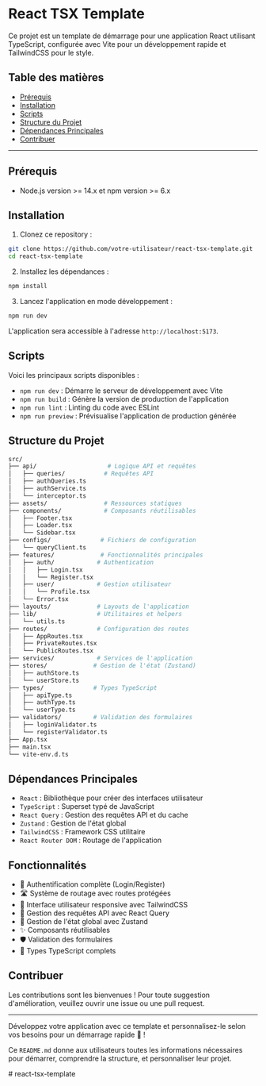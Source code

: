 # React TSX Template

Ce projet est un template de démarrage pour une application React utilisant TypeScript, configurée avec Vite pour un développement rapide et TailwindCSS pour le style.

## Table des matières

- [Prérequis](#prérequis)
- [Installation](#installation)
- [Scripts](#scripts)
- [Structure du Projet](#structure-du-projet)
- [Dépendances Principales](#dépendances-principales)
- [Contribuer](#contribuer)

---

## Prérequis

- Node.js version >= 14.x et npm version >= 6.x

## Installation

1. Clonez ce repository :
  ```bash
  git clone https://github.com/votre-utilisateur/react-tsx-template.git
  cd react-tsx-template
  ```

2. Installez les dépendances :
  ```bash
  npm install
  ```

3. Lancez l'application en mode développement :
  ```bash
  npm run dev
  ```

L'application sera accessible à l'adresse `http://localhost:5173`.

## Scripts

Voici les principaux scripts disponibles :

- `npm run dev` : Démarre le serveur de développement avec Vite
- `npm run build` : Génère la version de production de l'application
- `npm run lint` : Linting du code avec ESLint
- `npm run preview` : Prévisualise l'application de production générée

## Structure du Projet

```bash
src/
├── api/                    # Logique API et requêtes
│   ├── queries/           # Requêtes API
│   ├── authQueries.ts
│   ├── authService.ts
│   └── interceptor.ts
├── assets/                # Ressources statiques
├── components/            # Composants réutilisables
│   ├── Footer.tsx
│   ├── Loader.tsx
│   └── Sidebar.tsx
├── configs/              # Fichiers de configuration
│   └── queryClient.ts
├── features/             # Fonctionnalités principales
│   ├── auth/            # Authentication
│   │   ├── Login.tsx
│   │   └── Register.tsx
│   ├── user/            # Gestion utilisateur
│   │   └── Profile.tsx
│   └── Error.tsx
├── layouts/             # Layouts de l'application
├── lib/                 # Utilitaires et helpers
│   └── utils.ts
├── routes/              # Configuration des routes
│   ├── AppRoutes.tsx
│   ├── PrivateRoutes.tsx
│   └── PublicRoutes.tsx
├── services/            # Services de l'application
├── stores/             # Gestion de l'état (Zustand)
│   ├── authStore.ts
│   └── userStore.ts
├── types/              # Types TypeScript
│   ├── apiType.ts
│   ├── authType.ts
│   └── userType.ts
├── validators/         # Validation des formulaires
│   ├── loginValidator.ts
│   └── registerValidator.ts
├── App.tsx
├── main.tsx
└── vite-env.d.ts
```

## Dépendances Principales

- `React` : Bibliothèque pour créer des interfaces utilisateur
- `TypeScript` : Superset typé de JavaScript
- `React Query` : Gestion des requêtes API et du cache
- `Zustand` : Gestion de l'état global
- `TailwindCSS` : Framework CSS utilitaire
- `React Router DOM` : Routage de l'application

## Fonctionnalités

- 🔐 Authentification complète (Login/Register)
- 🛣️ Système de routage avec routes protégées
- 🎨 Interface utilisateur responsive avec TailwindCSS
- 📡 Gestion des requêtes API avec React Query
- 🔄 Gestion de l'état global avec Zustand
- ✨ Composants réutilisables
- 🛡️ Validation des formulaires
- 📝 Types TypeScript complets

## Contribuer

Les contributions sont les bienvenues ! Pour toute suggestion d'amélioration, veuillez ouvrir une issue ou une pull request.

---

Développez votre application avec ce template et personnalisez-le selon vos besoins pour un démarrage rapide 🚀 !

Ce `README.md` donne aux utilisateurs toutes les informations nécessaires pour démarrer, comprendre la structure, et personnaliser leur projet. 

#   r e a c t - t s x - t e m p l a t e  
 
